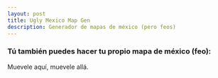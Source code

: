 ```yaml
---
layout: post
title: Ugly Mexico Map Gen
description: Generador de mapas de méxico (pero feos)
---
```


### Tú también puedes hacer tu propio mapa de méxico (feo): 



<div id="observablehq-map-b7b285ad" align="center" style="width: auto; margin: 0 auto; box-sizing: border-box;"></div>

Muevele aquí, muevele allá.

<div id="observablehq-viewof-fillWeight-b7b285ad"></div>
<div id="observablehq-viewof-hachureGap-b7b285ad"></div>
<div id="observablehq-viewof-bowing-b7b285ad"></div>
<div id="observablehq-viewof-roughness-b7b285ad"></div>
<script type="module">
import {Runtime, Inspector} from "https://cdn.jsdelivr.net/npm/@observablehq/runtime@4/dist/runtime.js";
import define from "https://api.observablehq.com/d/76d838853470aad8.js?v=3";
new Runtime().module(define, name => {
  if (name === "map") return new Inspector(document.querySelector("#observablehq-map-b7b285ad"));
  if (name === "viewof fillWeight") return new Inspector(document.querySelector("#observablehq-viewof-fillWeight-b7b285ad"));
  if (name === "viewof hachureGap") return new Inspector(document.querySelector("#observablehq-viewof-hachureGap-b7b285ad"));
  if (name === "viewof bowing") return new Inspector(document.querySelector("#observablehq-viewof-bowing-b7b285ad"));
  if (name === "viewof roughness") return new Inspector(document.querySelector("#observablehq-viewof-roughness-b7b285ad"));
});
</script>
